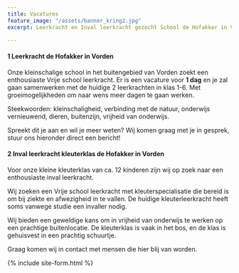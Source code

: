 ```yaml
---
title: Vacatures
feature_image: "/assets/banner_kring2.jpg"
excerpt: Leerkracht en Inval leerkracht gezocht School de Hofakker in Vorden

---
```

#### 1 Leerkracht de Hofakker in Vorden

Onze kleinschalige school in het buitengebied van Vorden zoekt een enthousiaste Vrije school leerkracht. Er is een vacature voor **1 dag** en je zal gaan samenwerken met de huidige 2 leerkrachten in klas 1-6. Met groeimogelijkheden om naar wens meer dagen te gaan werken.

Steekwoorden: kleinschaligheid, verbinding met de natuur, onderwijs vernieuwend, dieren, buitenzijn, vrijheid van onderwijs.

Spreekt dit je aan en wil je meer weten? Wij komen graag met je in gesprek, stuur ons hieronder direct een bericht!

#### 2 Inval leerkracht kleuterklas de Hofakker in Vorden

Voor onze kleine kleuterklas van ca. 12 kinderen zijn wij op zoek naar een enthousiaste inval leerkracht.

Wij zoeken een Vrije school leerkracht met kleuterspecialisatie die bereid is om bij ziekte en afwezigheid in te vallen. De huidige kleuterleerkracht heeft soms vanwege studie een invaller nodig.

Wij bieden een geweldige kans om in vrijheid van onderwijs te werken op een prachtige buitenlocatie. De kleuterklas is vaak in het bos, en de klas is gehuisvest in een prachtig schuurtje.

Graag komen wij in contact met mensen die hier blij van worden.

{% include site-form.html %}